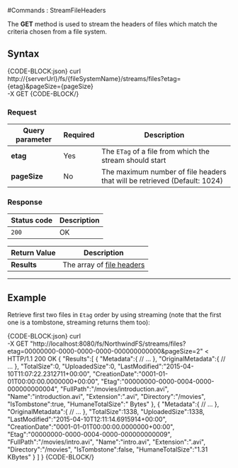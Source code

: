 #Commands : StreamFileHeaders

The **GET** method is used to stream the headers of files which match the criteria chosen from a file system.


## Syntax

{CODE-BLOCK:json}
curl \
	http://{serverUrl}/fs/{fileSystemName}/streams/files?etag={etag}&pageSize={pageSize}  \
	-X GET
{CODE-BLOCK/}

### Request

| Query parameter | Required | Description |
| ------------- | -- | ---- |
| **etag** | Yes | The `ETag` of a file from which the stream should start |
| **pageSize** | No | The maximum number of file headers that will be retrieved (Default: 1024)|

### Response

| Status code | Description |
| ----------- | - |
| `200` | OK |

| Return Value | Description |
| ------------- | ------------- |
| **Results** | The array of [file headers](../../../../../../csharp/glossary/file-header) |

<hr />

## Example

Retrieve first two files in `Etag` order by using streaming (note that the first one is a tombstone, streaming returns them too):

{CODE-BLOCK:json}
curl \
	-X GET "http://localhost:8080/fs/NorthwindFS/streams/files?etag=00000000-0000-0000-0000-000000000000&pageSize=2"
< HTTP/1.1 200 OK
{
    "Results":[
        {
            "Metadata":{
                // ...
            },
            "OriginalMetadata":{
               // ...
            },
            "TotalSize":0,
            "UploadedSize":0,
            "LastModified":"2015-04-10T11:07:22.2312711+00:00",
            "CreationDate":"0001-01-01T00:00:00.0000000+00:00",
            "Etag":"00000000-0000-0004-0000-000000000004",
            "FullPath":"/movies/introduction.avi",
            "Name":"introduction.avi",
            "Extension":".avi",
            "Directory":"/movies",
            "IsTombstone":true,
            "HumaneTotalSize":" Bytes"
        },
        {
            "Metadata":{
                // ...
            },
            "OriginalMetadata":{
               // ...
            },
            "TotalSize":1338,
            "UploadedSize":1338,
            "LastModified":"2015-04-10T12:11:14.6915914+00:00",
            "CreationDate":"0001-01-01T00:00:00.0000000+00:00",
            "Etag":"00000000-0000-0004-0000-000000000009",
            "FullPath":"/movies/intro.avi",
            "Name":"intro.avi",
            "Extension":".avi",
            "Directory":"/movies",
            "IsTombstone":false,
            "HumaneTotalSize":"1.31 KBytes"
        }
    ]
}
{CODE-BLOCK/}
